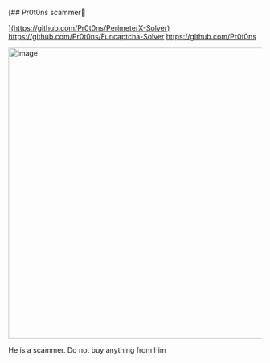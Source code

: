 [## Pr0t0ns scammer👋

<!--
**Pr0t0ns-scammer/Pr0t0ns-scammer** is a ✨ _special_ ✨ repository because its `README.md` (this file) appears on your GitHub profile.

Here are some ideas to get you started:

- 🔭 I’m currently working on ...
- 🌱 I’m currently learning ...
- 👯 I’m looking to collaborate on ...
- 🤔 I’m looking for help with ...
- 💬 Ask me about ...
- 📫 How to reach me: ...
- 😄 Pronouns: ...
- ⚡ Fun fact: ...
-->
][(https://github.com/Pr0t0ns/PerimeterX-Solver)](https://github.com/Pr0t0ns/PerimeterX-Solver)
https://github.com/Pr0t0ns/Funcaptcha-Solver
https://github.com/Pr0t0ns


<img width="578" alt="image" src="https://github.com/user-attachments/assets/1865766e-b152-4318-978f-666e757f6c5c">


He is a scammer. Do not buy anything from him
